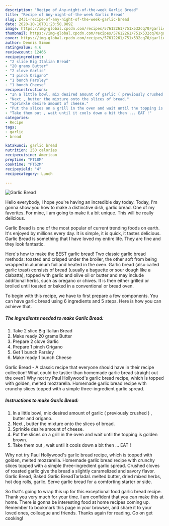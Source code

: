 ```yaml
---
description: "Recipe of Any-night-of-the-week Garlic Bread"
title: "Recipe of Any-night-of-the-week Garlic Bread"
slug: 2431-recipe-of-any-night-of-the-week-garlic-bread
date: 2020-10-18T01:23:58.989Z
image: https://img-global.cpcdn.com/recipes/57612261/751x532cq70/garlic-bread-recipe-main-photo.jpg
thumbnail: https://img-global.cpcdn.com/recipes/57612261/751x532cq70/garlic-bread-recipe-main-photo.jpg
cover: https://img-global.cpcdn.com/recipes/57612261/751x532cq70/garlic-bread-recipe-main-photo.jpg
author: Dennis Simon
ratingvalue: 4.6
reviewcount: 12466
recipeingredient:
- "2 slice Big Italian Bread"
- "20 grams Butter"
- "2 clove Garlic"
- "1 pinch Origano"
- "1 bunch Parsley"
- "1 bunch Cheese"
recipeinstructions:
- "In a little bowl, mix desired amount of garlic ( previously crushed ) , butter and origano."
- "Next , butter the mixture onto the slices of bread."
- "Sprinkle desire amount of cheese."
- "Put the slices on a grill in the oven and wait until the topping is golden brown."
- "Take them out , wait until it cools down a bit then ... EAT !"
categories:
- Recipe
tags:
- garlic
- bread

katakunci: garlic bread 
nutrition: 250 calories
recipecuisine: American
preptime: "PT18M"
cooktime: "PT52M"
recipeyield: "4"
recipecategory: Lunch

---
```



![Garlic Bread](https://img-global.cpcdn.com/recipes/57612261/751x532cq70/garlic-bread-recipe-main-photo.jpg)

Hello everybody, I hope you're having an incredible day today. Today, I'm gonna show you how to make a distinctive dish, garlic bread. One of my favorites. For mine, I am going to make it a bit unique. This will be really delicious.

Garlic Bread is one of the most popular of current trending foods on earth. It's enjoyed by millions every day. It is simple, it is quick, it tastes delicious. Garlic Bread is something that I have loved my entire life. They are fine and they look fantastic.

Here&#39;s how to make the BEST garlic bread! Two classic garlic bread methods: toasted and crisped under the broiler, the other soft from being wrapped in aluminum foil and heated in the oven. Garlic bread (also called garlic toast) consists of bread (usually a baguette or sour dough like a ciabatta), topped with garlic and olive oil or butter and may include additional herbs, such as oregano or chives. It is then either grilled or broiled until toasted or baked in a conventional or bread oven.


To begin with this recipe, we have to first prepare a few components. You can have garlic bread using 6 ingredients and 5 steps. Here is how you can achieve that.

<!--inarticleads1-->

##### The ingredients needed to make Garlic Bread:

1. Take 2 slice Big Italian Bread
1. Make ready 20 grams Butter
1. Prepare 2 clove Garlic
1. Prepare 1 pinch Origano
1. Get 1 bunch Parsley
1. Make ready 1 bunch Cheese


Garlic Bread - A classic recipe that everyone should have in their recipe collection! What could be tastier than homemade garlic bread straight out the oven? Why not try Paul Hollywood&#39;s garlic bread recipe, which is topped with golden, melted mozzarella. Homemade garlic bread recipe with crunchy slices topped with a simple three-ingredient garlic spread. 

<!--inarticleads2-->

##### Instructions to make Garlic Bread:

1. In a little bowl, mix desired amount of garlic ( previously crushed ) , butter and origano.
1. Next , butter the mixture onto the slices of bread.
1. Sprinkle desire amount of cheese.
1. Put the slices on a grill in the oven and wait until the topping is golden brown.
1. Take them out , wait until it cools down a bit then ... EAT !


Why not try Paul Hollywood&#39;s garlic bread recipe, which is topped with golden, melted mozzarella. Homemade garlic bread recipe with crunchy slices topped with a simple three-ingredient garlic spread. Crushed cloves of roasted garlic give the bread a slightly caramelized and savory flavor. Garlic Bread, Baked Garlic BreadTarladal. melted butter, dried mixed herbs, hot dog rolls, garlic. Serve garlic bread for a comforting starter or side. 

So that's going to wrap this up for this exceptional food garlic bread recipe. Thank you very much for your time. I am confident that you can make this at home. There is gonna be interesting food at home recipes coming up. Remember to bookmark this page in your browser, and share it to your loved ones, colleague and friends. Thanks again for reading. Go on get cooking!
